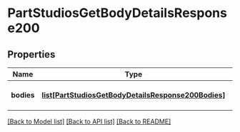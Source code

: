 # PartStudiosGetBodyDetailsResponse200

## Properties
Name | Type | Description | Notes
------------ | ------------- | ------------- | -------------
**bodies** | [**list[PartStudiosGetBodyDetailsResponse200Bodies]**](PartStudiosGetBodyDetailsResponse200Bodies.md) | Array of body information | [optional] 

[[Back to Model list]](../README.md#documentation-for-models) [[Back to API list]](../README.md#documentation-for-api-endpoints) [[Back to README]](../README.md)


